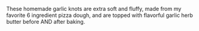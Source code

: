 These homemade garlic knots are extra soft and fluffy, made from my favorite 6 ingredient pizza dough, and are topped with flavorful garlic herb butter before AND after baking.